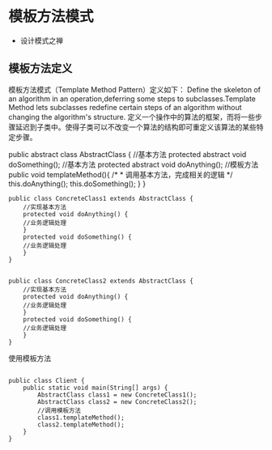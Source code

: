 # 模板方法模式

 
- 设计模式之禅

## 模板方法定义

模板方法模式（Template Method Pattern）定义如下：
Define the skeleton of an algorithm in an operation,deferring some steps to subclasses.Template
Method lets subclasses redefine certain steps of an algorithm without changing the algorithm's
structure.
定义一个操作中的算法的框架，而将一些步骤延迟到子类中。使得子类可以不改变一个算法的结构即可重定义该算法的某些特定步骤。


public abstract class AbstractClass {
    //基本方法
    protected abstract void doSomething();
    //基本方法
    protected abstract void doAnything();
    //模板方法
    public void templateMethod(){
        /*
        * 调用基本方法，完成相关的逻辑
        */
        this.doAnything();
        this.doSomething();
    }
}
 
```
public class ConcreteClass1 extends AbstractClass {
    //实现基本方法
    protected void doAnything() {
    //业务逻辑处理
    }
    protected void doSomething() {
    //业务逻辑处理
    }
}


public class ConcreteClass2 extends AbstractClass {
    //实现基本方法
    protected void doAnything() {
    //业务逻辑处理
    }
    protected void doSomething() {
    //业务逻辑处理
    }
}

```
使用模板方法
``` 
 
public class Client {
    public static void main(String[] args) {
        AbstractClass class1 = new ConcreteClass1();
        AbstractClass class2 = new ConcreteClass2();
        //调用模板方法
        class1.templateMethod();
        class2.templateMethod();
    }
}


```









 


























